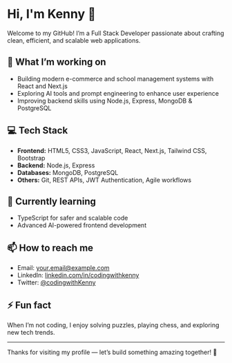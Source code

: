 # Hi, I'm Kenny 👋

Welcome to my GitHub! I’m a Full Stack Developer passionate about crafting clean, efficient, and scalable web applications.

## 🔭 What I’m working on
- Building modern e-commerce and school management systems with React and Next.js  
- Exploring AI tools and prompt engineering to enhance user experience  
- Improving backend skills using Node.js, Express, MongoDB & PostgreSQL  

## 💻 Tech Stack
- **Frontend:** HTML5, CSS3, JavaScript, React, Next.js, Tailwind CSS, Bootstrap  
- **Backend:** Node.js, Express  
- **Databases:** MongoDB, PostgreSQL  
- **Others:** Git, REST APIs, JWT Authentication, Agile workflows  

## 🌱 Currently learning
- TypeScript for safer and scalable code  
- Advanced AI-powered frontend development  

## 📫 How to reach me
- Email: [your.email@example.com](mailto:okunlolaridwanat@gmail.com)  
- LinkedIn: [linkedin.com/in/codingwithkenny](https://www.linkedin.com/in/ridwat-okunlola-9b44ab223)  
- Twitter: [@codingwithKenny](https://x.com/ridwat_kenny)  

## ⚡ Fun fact
When I’m not coding, I enjoy solving puzzles, playing chess, and exploring new tech trends.

---

Thanks for visiting my profile — let’s build something amazing together! 🚀
